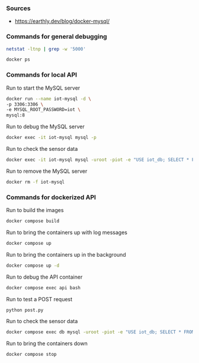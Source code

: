 ### Sources

- https://earthly.dev/blog/docker-mysql/

### Commands for general debugging

```bash
netstat -ltnp | grep -w '5000' 
```

```bash
docker ps
````

### Commands for local API

Run to start the MySQL server
```bash
docker run --name iot-mysql -d \
-p 3306:3306 \
-e MYSQL_ROOT_PASSWORD=iot \
mysql:8
```

Run to debug the MySQL server
```bash
docker exec -it iot-mysql mysql -p
```

Run to check the sensor data
```bash
docker exec -it iot-mysql mysql -uroot -piot -e "USE iot_db; SELECT * FROM  sensor"
```

Run to remove the MySQL server
```bash
docker rm -f iot-mysql
````

### Commands for dockerized API

Run to build the images
```bash
docker compose build
```

Run to bring the containers up with log messages
```bash
docker compose up
```

Run to bring the containers up in the background
```bash
docker compose up -d
```

Run to debug the API container
```bash
docker compose exec api bash
```

Run to test a POST request
```bash
python post.py
```

Run to check the sensor data
```bash
docker compose exec db mysql -uroot -piot -e "USE iot_db; SELECT * FROM  sensor"
```

Run to bring the containers down
```bash
docker compose stop
```
